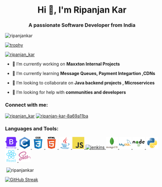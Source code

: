 <h1 align="center">Hi 👋, I'm Ripanjan Kar</h1>
<h3 align="center">A passionate Software Developer from India</h3>

<p align="left"> <img src="https://komarev.com/ghpvc/?username=ripanjankar&label=Profile%20views&color=0e75b6&style=flat" alt="ripanjankar" /> </p>

[![trophy](https://github-profile-trophy.vercel.app/?username=ripanjankar&theme=onedark)](https://github.com/ryo-ma/github-profile-trophy)

<p align="left"> <a href="https://twitter.com/ripanjan_kar" target="blank"><img src="https://img.shields.io/twitter/follow/ripanjan_kar?logo=twitter&style=for-the-badge" alt="ripanjan_kar" /></a> </p>

- 🔭 I’m currently working on **Maxxton Internal Projects**

- 🌱 I’m currently learning **Message Queues, Payment Integartion ,CDNs**

- 👯 I’m looking to collaborate on **Java backend projects , Microservices**

- 🤝 I’m looking for help with **communities and developers**

<h3 align="left">Connect with me:</h3>
<p align="left">
<a href="https://twitter.com/ripanjan_kar" target="blank"><img align="center" src="https://raw.githubusercontent.com/rahuldkjain/github-profile-readme-generator/master/src/images/icons/Social/twitter.svg" alt="ripanjan_kar" height="30" width="40" /></a>
<a href="https://linkedin.com/in/ripanjan-kar-8a69a11ba" target="blank"><img align="center" src="https://raw.githubusercontent.com/rahuldkjain/github-profile-readme-generator/master/src/images/icons/Social/linked-in-alt.svg" alt="ripanjan-kar-8a69a11ba" height="30" width="40" /></a>
</p>

<h3 align="left">Languages and Tools:</h3>
<p align="left"> <a href="https://getbootstrap.com" target="_blank" rel="noreferrer"> <img src="https://raw.githubusercontent.com/devicons/devicon/master/icons/bootstrap/bootstrap-plain-wordmark.svg" alt="bootstrap" width="40" height="40"/> </a> <a href="https://www.cprogramming.com/" target="_blank" rel="noreferrer"> <img src="https://raw.githubusercontent.com/devicons/devicon/master/icons/c/c-original.svg" alt="c" width="40" height="40"/> </a> <a href="https://www.w3schools.com/css/" target="_blank" rel="noreferrer"> <img src="https://raw.githubusercontent.com/devicons/devicon/master/icons/css3/css3-original-wordmark.svg" alt="css3" width="40" height="40"/> </a> <a href="https://www.w3.org/html/" target="_blank" rel="noreferrer"> <img src="https://raw.githubusercontent.com/devicons/devicon/master/icons/html5/html5-original-wordmark.svg" alt="html5" width="40" height="40"/> </a> <a href="https://www.java.com" target="_blank" rel="noreferrer"> <img src="https://raw.githubusercontent.com/devicons/devicon/master/icons/java/java-original.svg" alt="java" width="40" height="40"/> </a> <a href="https://developer.mozilla.org/en-US/docs/Web/JavaScript" target="_blank" rel="noreferrer"> <img src="https://raw.githubusercontent.com/devicons/devicon/master/icons/javascript/javascript-original.svg" alt="javascript" width="40" height="40"/> </a> <a href="https://www.jenkins.io" target="_blank" rel="noreferrer"> <img src="https://www.vectorlogo.zone/logos/jenkins/jenkins-icon.svg" alt="jenkins" width="40" height="40"/> </a> <a href="https://www.mongodb.com/" target="_blank" rel="noreferrer"> <img src="https://raw.githubusercontent.com/devicons/devicon/master/icons/mongodb/mongodb-original-wordmark.svg" alt="mongodb" width="40" height="40"/> </a> <a href="https://www.mysql.com/" target="_blank" rel="noreferrer"> <img src="https://raw.githubusercontent.com/devicons/devicon/master/icons/mysql/mysql-original-wordmark.svg" alt="mysql" width="40" height="40"/> </a> <a href="https://nodejs.org" target="_blank" rel="noreferrer"> <img src="https://raw.githubusercontent.com/devicons/devicon/master/icons/nodejs/nodejs-original-wordmark.svg" alt="nodejs" width="40" height="40"/> </a> <a href="https://www.python.org" target="_blank" rel="noreferrer"> <img src="https://raw.githubusercontent.com/devicons/devicon/master/icons/python/python-original.svg" alt="python" width="40" height="40"/> </a> <a href="https://reactjs.org/" target="_blank" rel="noreferrer"> <img src="https://raw.githubusercontent.com/devicons/devicon/master/icons/react/react-original-wordmark.svg" alt="react" width="40" height="40"/> </a> <a href="https://sass-lang.com" target="_blank" rel="noreferrer"> <img src="https://raw.githubusercontent.com/devicons/devicon/master/icons/sass/sass-original.svg" alt="sass" width="40" height="40"/> </a> </p>

<p>&nbsp;<img align="center" src="https://github-readme-stats.vercel.app/api?username=ripanjankar&show_icons=true&locale=en&theme=radical" alt="ripanjankar" /></p>

[![GitHub Streak](https://github-readme-streak-stat-umber.vercel.app?user=ripanjankar&theme=dark&border_radius=5&short_numbers=true&date_format=%5BY%20%5DM%20j&card_width=550&background=45%2CBE2DEB%2CEBE636&ring=743FA6C2&currStreakLabel=743FA6C2&fire=FF0E2A&dates=14032BED&stroke=289463&sideNums=482768C2)](https://git.io/streak-stats)

<!---
ripanjankar/ripanjankar is a ✨ special ✨ repository because its `README.md` (this file) appears on your GitHub profile.
You can click the Preview link to take a look at your changes.
--->
